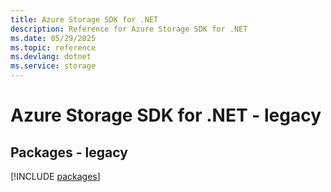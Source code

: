 ```yaml
---
title: Azure Storage SDK for .NET
description: Reference for Azure Storage SDK for .NET
ms.date: 05/29/2025
ms.topic: reference
ms.devlang: dotnet
ms.service: storage
---
```

# Azure Storage SDK for .NET - legacy
## Packages - legacy
[!INCLUDE [packages](storage-index.md)]